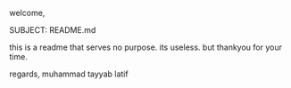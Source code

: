 welcome, 

SUBJECT: README.md 

this is a readme that serves no purpose. its useless. but thankyou for your time.


regards,
muhammad tayyab latif

